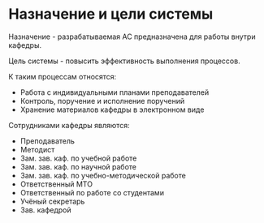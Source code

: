 # Назначение и цели системы

Назначение - разрабатываемая АС предназначена для работы внутри кафедры.

Цель системы - повысить эффективность выполнения процессов.

К таким процессам относятся:

- Работа с индивидуальными планами преподавателей
- Контроль, поручение и исполнение поручений
- Хранение материалов кафедры в электронном виде



Сотрудниками кафедры являются:

* Преподаватель
* Методист
* Зам. зав. каф. по учебной работе
* Зам. зав. каф. по научной работе
* Зам. зав. каф. по учебно-методической работе
* Ответственный МТО
* Ответственный по работе со студентами
* Учёный секретарь
* Зав. кафедрой








